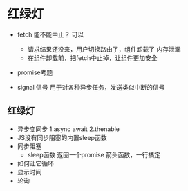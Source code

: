 # 红绿灯

- fetch 能不能中止？
    可以
  - 请求结果还没来，用户切换路由了，组件卸载了 内存泄漏
  - 在组件卸载前，把fetch中止掉，让组件更加安全
- promise考题

- signal 
    信号
    用于对各种异步任务，发送类似中断的信号

## 红绿灯
- 异步变同步
1.async await 2.thenable
- JS没有同步阻塞的内置sleep函数
- 同步阻塞
    - sleep函数 返回一个promise
        箭头函数，一行搞定
- 如何让它循环
- 显示时间
- 轮询
